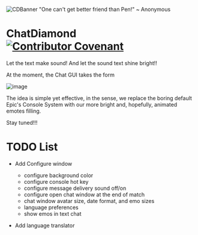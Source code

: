 ![CDBanner](https://user-images.githubusercontent.com/2173654/207157208-aee2c72f-3879-4529-9f4e-b787e3940f9d.png)
"One can't get better friend than Pen!"
                                   ~ Anonymous

# ChatDiamond [![Contributor Covenant](https://img.shields.io/badge/Contributor%20Covenant-2.1-4baaaa.svg)](CODE_OF_CONDUCT.md)
Let the text make sound!
And let the sound text shine bright!!

At the moment, the Chat GUI takes the form

![image](https://user-images.githubusercontent.com/2173654/206125470-67450460-ad79-45f7-9c77-2ac16739c8bf.png)

The idea is simple yet effective, in the sense, we replace the boring default Epic's Console System with our more bright and, hopefully, animated emotes filling.

Stay tuned!!!

# TODO List
- Add Configure window
  - configure background color
  - configure console hot key
  - configure message delivery sound off/on
  - configure open chat window at the end of match
  - chat window avatar size, date format, and emo sizes
  - language preferences
  - show emos in text chat
  
- Add language translator  
